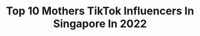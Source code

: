 ---
title: Top 10 Mothers TikTok Influencers In Singapore In 2022
description: >-
  Find top mothers TikTok influencers in Singapore in 2022. Most popular hashtags: #fyp #tiktoksg #singapore #duet.
platform: TikTok
hits: 9
text_top: See the best TikTok accounts on inBeat.
text_bottom: inBeat aggregates 9 TikTok influencers like this in Singapore for you to connect with.
profiles:
  - username: "nottynoah"
    fullname: >-
      Noah
    bio: >-
      Don’t take me seriously CEO of random
    location: "Singapore"
    followers: 21200
    engagement: 326
    commentsToLikes: 0.043371
    id: ckbb6w20gwyys0j23lx3s7cl5
    verified: false
    hashtags: "#happymothersday, #boomerang, #humour, #comedy"
  - username: "neilanwts"
    fullname: >-
      Neilan Wong Tun Shane
    bio: >-
      🇸🇬🇨🇳
    location: "Singapore"
    followers: 36200
    engagement: 725
    commentsToLikes: 0.016795
    id: ckamukhb4zk5g0i78nabipfai
    verified: false
    hashtags: "#foryou, #fyp, #singapore, #mothersday"
  - username: "annetteandafish"
    fullname: >-
      Annette Lee
    bio: >-
      singaporean 🇸🇬 musician. actor. filmmaker. 🎵🎬 ⬇️new music out now⬇️
    location: "Singapore"
    followers: 53200
    engagement: 487
    commentsToLikes: 0.029929
    id: ckbkt2ry4o4o80j23zjoftoh7
    verified: true
    hashtags: "#comedy, #viral, #foryoupage, #foryou"
  - username: "zatayayummy"
    fullname: >-
      zatayayummy
    bio: >-
      Food | Recipe | Youtube | Singapore The boy that does baking videos. 😉🍰
    location: "Singapore"
    followers: 3858
    engagement: 380
    commentsToLikes: 0.007504
    id: ck9jvmlzisw6e0j78d9w56js8
    verified: false
    hashtags: "#sgfoodie, #recipe, #sgunited, #sgtiktok"
  - username: "mothershipsg"
    fullname: >-
      Mothership.sg
    bio: >-
      The even younger people run this account. 
    location: "Singapore"
    followers: 64300
    engagement: 632
    commentsToLikes: 0.030544
    id: ckbqs759rd46u0j23h61yfc6t
    verified: true
    hashtags: "#meme, #singapore, #foodie, #foryoupage"
  - username: "livelaughenjoy"
    fullname: >-
      lakshmi
    bio: >-
      freelance Mua 🇸🇬 here to distress and enjoy... be kind do not hurt others!!!
    location: "Singapore"
    followers: 37400
    engagement: 1278
    commentsToLikes: 0.078647
    id: ckb9i45hv84v30j23mmj0ic4j
    verified: false
    hashtags: "#glowup, #tiktoksg, #askgang, #tiktokindia"
  - username: "iemmapotato"
    fullname: >-
      emma 🐻‍❄️
    bio: >-
      ig: @iemmapig for business enquiries other links ⬇️
    location: "Singapore"
    followers: 191300
    engagement: 1126
    commentsToLikes: 0.016199
    id: ckb9qqxhqmwtb0j23rybd12wc
    verified: false
    hashtags: "#xyzbca, #singapore, #duet, #dance"
  - username: "quentin_pradelle"
    fullname: >-
      Quentin Pradelle
    bio: >-
      Pro Ping Pong Player & a couple of other stuff lol 📍 France🇫🇷/SG🇸🇬
    location: "Singapore"
    followers: 15700
    engagement: 951
    commentsToLikes: 0.023427
    id: ck977bqx83mmv0j78867c6u8k
    verified: false
    hashtags: "#spin, #jump, #tabletennis, #sport"
  - username: "zihaolol98"
    fullname: >-
      zihaolol98
    bio: >-
      🇸🇬 Zi Hao Low. 22. NTU, ADM. I post other works on Instagram🤷🏻‍♂️
    location: "Singapore"
    followers: 399800
    engagement: 1054
    commentsToLikes: 0.014214
    id: ck920yiudg8c80j78ktm13z3c
    verified: true
    hashtags: "#art, #fyp, #viral, #thinkb4youdo"
---
